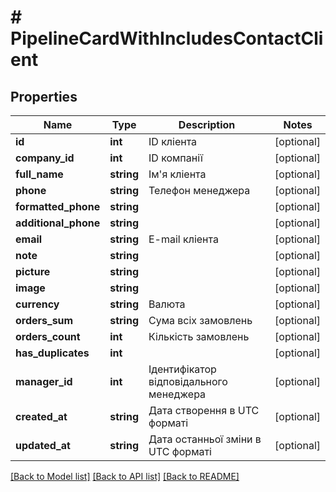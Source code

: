 # # PipelineCardWithIncludesContactClient

## Properties

Name | Type | Description | Notes
------------ | ------------- | ------------- | -------------
**id** | **int** | ID кліента | [optional]
**company_id** | **int** | ID компанії | [optional]
**full_name** | **string** | Ім&#39;я кліента | [optional]
**phone** | **string** | Телефон менеджера | [optional]
**formatted_phone** | **string** |  | [optional]
**additional_phone** | **string** |  | [optional]
**email** | **string** | E-mail кліента | [optional]
**note** | **string** |  | [optional]
**picture** | **string** |  | [optional]
**image** | **string** |  | [optional]
**currency** | **string** | Валюта | [optional]
**orders_sum** | **string** | Сума всіх замовлень | [optional]
**orders_count** | **int** | Кількість замовлень | [optional]
**has_duplicates** | **int** |  | [optional]
**manager_id** | **int** | Ідентифікатор відповідального менеджера | [optional]
**created_at** | **string** | Дата створення в UTC форматі | [optional]
**updated_at** | **string** | Дата останньої зміни в UTC форматі | [optional]

[[Back to Model list]](../../README.md#models) [[Back to API list]](../../README.md#endpoints) [[Back to README]](../../README.md)
